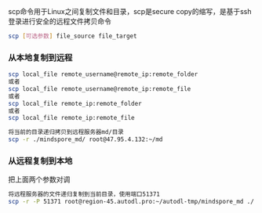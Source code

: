 
scp命令用于Linux之间复制文件和目录，scp是secure copy的缩写，是基于ssh登录进行安全的远程文件拷贝命令
```bash
scp [可选参数] file_source file_target 
```
### 从本地复制到远程
```bash
scp local_file remote_username@remote_ip:remote_folder 
或者 
scp local_file remote_username@remote_ip:remote_file 
或者 
scp local_file remote_ip:remote_folder 
或者 
scp local_file remote_ip:remote_file 

将当前的目录递归拷贝到远程服务器md/目录
scp -r ./mindspore_md/ root@47.95.4.132:~/md
```

### 从远程复制到本地

把上面两个参数对调
```bash
将远程服务器的文件递归复制到当前目录，使用端口51371
scp -r -P 51371 root@region-45.autodl.pro:~/autodl-tmp/mindspore_md ./
```
